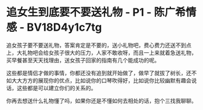 # 追女生到底要不要送礼物 - P1 - 陈广希情感 - BV18D4y1c7tg

追女孩子要不要送礼物，答案肯定是不要的，送小礼物吧，费心费力还送不到点上，大礼物吧会给女孩子很大的压力，人家不敢收呀，而且一上来就着急送礼物，买早餐甚至天天找理由，送女孩子回家的指南有几个能成功的呢。

这些都是情侣才做的事情，你都还没有追到就开始做了，做早了就拔了树长，还不如大大方方的展现你的优点，比如说你的口琴吹得好，比如说你比较幽默有趣会说话，这些都是可以建立你们的关系的。

你再去想送什么礼物懂了吗，如果你还是不懂如何去相处的话，抱个三找我聊聊。